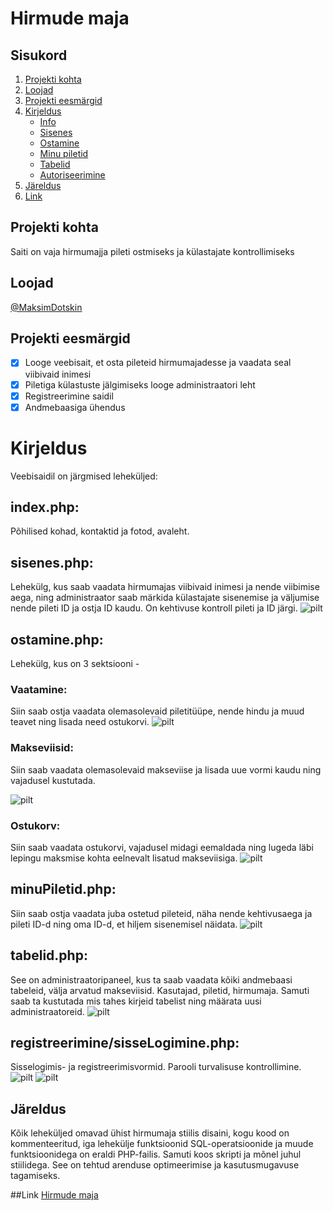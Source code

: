 # Hirmude maja

## Sisukord
1. [Projekti kohta](https://github.com/MaksimDotskin/Hirmude-maja/blob/main/README.md#Projekti-kohta)
2. [Loojad](https://github.com/MaksimDotskin/Hirmude-maja/blob/main/README.md#Loojad)
3. [Projekti eesmärgid](https://github.com/MaksimDotskin/Hirmude-maja/blob/main/README.md#Projekti-eesmärgid)
4. [Kirjeldus](https://github.com/MaksimDotskin/Hirmude-maja/blob/main/README.md#Kirjeldus)
   - [Info](https://github.com/MaksimDotskin/Hirmude-maja/blob/main/README.md#index.php)
   - [Sisenes](https://github.com/MaksimDotskin/Hirmude-maja/blob/main/README.md#sisenes.php)
   - [Ostamine](https://github.com/MaksimDotskin/Hirmude-maja/blob/main/README.md#ostamine.php)
   - [Minu piletid](https://github.com/MaksimDotskin/Hirmude-maja/blob/main/README.md#minuPiletid.php)
   - [Tabelid](https://github.com/MaksimDotskin/Hirmude-maja/blob/main/README.md#tabelid.php)
   - [Autoriseerimine](https://github.com/MaksimDotskin/Hirmude-maja/blob/main/README.md#registreerimine/sisseLogimine.php)
5. [Järeldus](https://github.com/MaksimDotskin/Hirmude-maja/blob/main/README.md#Järeldus)
6. [Link](https://github.com/MaksimDotskin/Hirmude-maja/blob/main/README.md#Link)


## Projekti kohta
Saiti on vaja hirmumajja pileti ostmiseks ja külastajate kontrollimiseks


## Loojad
[@MaksimDotskin](https://github.com/MaksimDotskin)

## Projekti eesmärgid
- [x] Looge veebisait, et osta pileteid hirmumajadesse ja vaadata seal viibivaid inimesi
- [x] Piletiga külastuste jälgimiseks looge administraatori leht
- [x] Registreerimine saidil
- [x] Andmebaasiga ühendus
      
# Kirjeldus
Veebisaidil on järgmised leheküljed:


## index.php:
Põhilised kohad, kontaktid ja fotod, avaleht.


## sisenes.php:
Lehekülg, kus saab vaadata hirmumajas viibivaid inimesi ja nende viibimise aega, ning administraator saab märkida külastajate sisenemise ja väljumise nende pileti ID ja ostja ID kaudu. On kehtivuse kontroll pileti ja ID järgi.
![pilt](https://github.com/MaksimDotskin/Hirmude-maja/blob/main/hirmumaja/pildid/sisenes.png)



## ostamine.php:
Lehekülg, kus on 3 sektsiooni - 


### Vaatamine:
Siin saab ostja vaadata olemasolevaid piletitüüpe, nende hindu ja muud teavet ning lisada need ostukorvi.
![pilt](https://github.com/MaksimDotskin/Hirmude-maja/blob/main/hirmumaja/pildid/vaatamine.png)


### Makseviisid:
Siin saab vaadata olemasolevaid makseviise ja lisada uue vormi kaudu ning vajadusel kustutada.

![pilt](https://github.com/MaksimDotskin/Hirmude-maja/blob/main/hirmumaja/pildid/makseviisid.png)


### Ostukorv:
Siin saab vaadata ostukorvi, vajadusel midagi eemaldada ning lugeda läbi lepingu maksmise kohta eelnevalt lisatud makseviisiga.
![pilt](https://github.com/MaksimDotskin/Hirmude-maja/blob/main/hirmumaja/pildid/ostukorv.png)



## minuPiletid.php:
Siin saab ostja vaadata juba ostetud pileteid, näha nende kehtivusaega ja pileti ID-d ning oma ID-d, et hiljem sisenemisel näidata.
![pilt](https://github.com/MaksimDotskin/Hirmude-maja/blob/main/hirmumaja/pildid/minupiletid.png)


## tabelid.php:
See on administraatoripaneel, kus ta saab vaadata kõiki andmebaasi tabeleid, välja arvatud makseviisid. Kasutajad, piletid, hirmumaja. Samuti saab ta kustutada mis tahes kirjeid tabelist ning määrata uusi administraatoreid.
![pilt](https://github.com/MaksimDotskin/Hirmude-maja/blob/main/hirmumaja/pildid/admin.png)


## registreerimine/sisseLogimine.php:
Sisselogimis- ja registreerimisvormid. Parooli turvalisuse kontrollimine.
![pilt](https://github.com/MaksimDotskin/Hirmude-maja/blob/main/hirmumaja/pildid/logisisse.png)
![pilt](https://github.com/MaksimDotskin/Hirmude-maja/blob/main/hirmumaja/pildid/registreerimine.png)


## Järeldus
Kõik leheküljed omavad ühist hirmumaja stiilis disaini, kogu kood on kommenteeritud, iga lehekülje funktsioonid SQL-operatsioonide ja muude funktsioonidega on eraldi PHP-failis. Samuti koos skripti ja mõnel juhul stiilidega. See on tehtud arenduse optimeerimise ja kasutusmugavuse tagamiseks.

##Link
[Hirmude maja](https://maksimdotskin22.thkit.ee/andmebaasid/hirmumaja/index.php)

